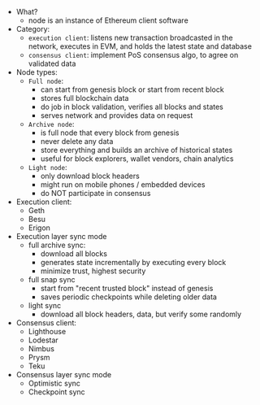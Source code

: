 - What?
  - node is an instance of Ethereum client software
- Category:
  - `execution client`: listens new transaction broadcasted in the network, executes in EVM, and holds the latest state and database
  - `consensus client`: implement PoS consensus algo, to agree on validated data
- Node types:
  - `Full node`:
    - can start from genesis block or start from recent block
    - stores full blockchain data
    - do job in block validation, verifies all blocks and states
    - serves network and provides data on request
  - `Archive node`:
    - is full node that every block from genesis
    - never delete any data
    - store everything and builds an archive of historical states
    - useful for block explorers, wallet vendors, chain analytics
  - `Light node`:
    - only download block headers
    - might run on mobile phones / embedded devices
    - do NOT participate in consensus
- Execution client:
  - Geth
  - Besu
  - Erigon
- Execution layer sync mode
  - full archive sync:
    - download all blocks
    - generates state incrementally by executing every block
    - minimize trust, highest security
  - full snap sync
    - start from "recent trusted block" instead of genesis
    - saves periodic checkpoints while deleting older data
  - light sync
    - download all block headers, data, but verify some randomly
- Consensus client:
  - Lighthouse
  - Lodestar
  - Nimbus
  - Prysm
  - Teku
- Consensus layer sync mode
  - Optimistic sync
  - Checkpoint sync